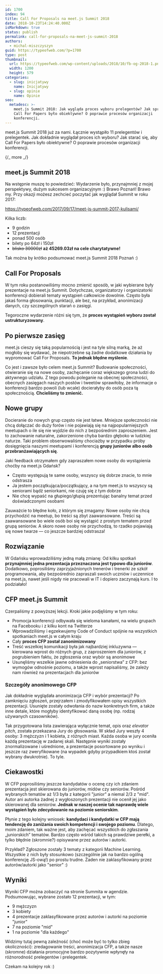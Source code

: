 ```yaml
---
id: 1700
index: 94
title: Call For Proposals na meet.js Summit 2018
date: 2018-10-23T14:24:40.000Z
isMarkdown: true
status: publish
permalink: call-for-proposals-na-meet-js-summit-2018
authors:
  - michal-miszczyszyn
guid: https://typeofweb.com/?p=1700
type: post
thumbnail:
  url: https://typeofweb.com/wp-content/uploads/2018/10/fb-og-2018-1.png
  width: 1200
  height: 579
categories:
  - slug: inicjatywy
    name: Inicjatywy
  - slug: opinie
    name: Opinie
seo:
  metadesc: >-
    meet.js Summit 2018: Jak wygląda proces wyboru prelegentów? Jak sprawić, aby
    Call For Papers było obiektywne? O poprawie procesów organizacji
    konferencji.
---
```


meet.js Summit 2018 już za nami. Łącznie wystąpiło 11 prelegentów i prelegentek. Jak dokładnie wyglądał proces ich wyboru? Jak starać się, aby Call For Papers było obiektywne? O poprawie procesów organizacji konferencji.

{/_ more _/}

## meet.js Summit 2018

Na wstępnie muszę to powiedzieć: Wydarzenie było, przynajmniej z mojej perspektywy, dużym sukcesem organizacyjnym :) Brawo Poznań! Brawo my. Przy okazji możesz zechcieć poczytać jak wyglądał Summit w roku 2017:

https://typeofweb.com/2017/09/17/meet-js-summit-2017-kulisami/

Kilka liczb:

- 9 godzin
- 12 prezentacji
- ponad 500 osób
- bilety po 64zł i 150zł
- <del datetime="2019-01-02T21:16:48+00:00">blisko 30000zł</del> **aż 45269.03zł na cele charytatywne!**

Tak można by krótko podsumować meet.js Summit 2018 Poznań :)

## Call For Proposals

W tym roku postanowiliśmy mocno zmienić sposób, w jaki wybierane były prezentacje na meet.js Summit. Dotychczas, organizatorzy i organizatorki konferencji dobierali tematy wystąpień całkowicie dowolnie. Często była jakaś forma głosowania, punktacji, ale bez, na przykład, anonimizacji danych, czy szczególnych starań o zasięgi.

Tegoroczne wydarzenie różni się tym, że **proces wystąpień wyboru został ustrukturyzowany**.

## Po pierwsze zasięg

meet.js cieszy się taką popularnością i jest na tyle silną marką, że aż mogłoby się wydawać, że niepotrzebne są żadne dodatkowe działania by wypromować Call For Proposals. **To jednak błędne myślenie**.

Co jest i zawsze było celem meet.js Summit? Budowanie społeczności, otwieranie się na nowe osoby, zachęcanie coraz większego grona ludzi do aktywnego udziału. Z tego powodu poleganie na obecnej społeczności, obecnych zasięgach naszych postów i tweetów sprawiłoby, że informacje o konferencji bardzo powoli (lub wcale) docierałyby do osób poza tą społecznością. **Chcieliśmy to zmienić.**

## Nowe grupy

Docieranie do nowych grup często nie jest łatwe. Mniejsze społeczności nie chcą dołączać do duży forów i nie pojawiają się na najpopularniejszych meetupach o ile się nie wyjdzie do nich z bezpośrednim zaproszeniem. Jest to zachowanie naturalne, zakorzenione chyba bardzo głęboko w ludzkiej naturze. Taki problem obserwowaliśmy chociażby w przypadku próby dosięgnięcia naszymi meetupami i konferencją **grupy juniorów albo osób przebranżawiających się**.

Jaki feedback otrzymałem gdy zapraszałem nowe osoby do wystąpienia choćby na meet.js Gdańsk?

- Często występują te same osoby, wszyscy się dobrze znacie, to mnie odstrasza
- Ja jestem początkująca/początkujący, a na tym meet.js to wszyscy są seniorami bądź seniorkami, nie czuję się z tym dobrze
- Nie chcę wypaść na głupiego/głupią prezentując banalny temat przed doświadczonymi osobami

Zauważcie to błędne koło, z którym się zmagamy: Nowe osoby nie chcą przychodzić na meetup, bo treści są zbyt zaawansowane. Treści są zaawansowane bo wiele osób boi się wystąpić z prostym tematem przed grupą seniorów. A skoro nowe osoby nie przychodzą, to rzadko pojawiają się nowe twarze — co jeszcze bardziej odstrasza!

## Rozwiązanie

W Gdańsku wprowadziliśmy jedną małą zmianę: Od kilku spotkań **przynajmniej jedna prezentacja przeznaczona jest typowo dla juniorów**. Dodatkowo, poprosiliśmy zaprzyjaźnionych trenerów i trenerki ze szkół programowania, aby bezpośrednio zapraszali swoich uczniów i uczennice na meet.js, nawet jeśli nigdy nie pracowali w IT i dopiero zaczynają kurs. I to podziałało!

## CFP meet.js Summit

Czerpaliśmy z powyższej lekcji. Kroki jakie podjęliśmy w tym roku:

- Promocja konferencji odbywała się wieloma kanałami, na wielu grupach na Facebooku i z kilku kont na Twitterze
- Wprowadziliśmy i egzekwujemy Code of Conduct spójnie na wszystkich spotkaniach meet.js w całym kraju
- Cały **proces CFP został zanonimizowany**
- Treść wszelkiej komunikacji była jak najbardziej inkluzywna — kierowana wprost do różnych grup, z zaproszeniem dla juniorów, z pogrubieniem faktu, że zgłoszenia oraz wybór są anonimowe
- Usunęliśmy wszelkie jawne odniesienia do „seniorstwa” z CFP: bez wymogów odnośnie poziomu, a także wprost napisaliśmy, że zależy nam również na prezentacjach dla juniorów

### Szczegóły anonimowego CFP

Jak dokładnie wyglądała anonimizacja CFP i wybór prezentacji? Po zamknięciu zgłoszeń, przejrzałem i zmodyfikowałem opisy wszystkich prezentacji. Usunięte zostały odwołania do nazw konkretnych firm, a także inne detale, które mogłyby identyfikować daną osobę (np. rodzaj używanych czasowników).

Tak przygotowana lista zawierająca wyłącznie temat, opis oraz _elevator pitch_, została przekazana Jury do głosowania. W skład Jury weszły 4 osoby: 3 mężczyzn i 1 kobieta, z różnych miast. Każda osoba w jury oceniła każdą prezentację w zadanej skali. Następnie wyniki zostały znormalizowane i uśrednione, a prezentacje posortowane po wyniku i jeszcze raz zweryfikowane (na wypadek gdyby przypadkiem ktoś został wybrany dwukrotnie). To tyle.

## Ciekawostki

W CFP poprosiliśmy jeszcze kandydatów o ocenę czy ich zdaniem prezentacja jest skierowana do juniorów, midów czy seniorów. Pośród wybranych tematów aż 1/3 była z kategorii "junior" a niemal 2/3 z "mid". Autor ani autorka żadnej z wygłoszonych prezentacji nie ocenił jej jako skierowanej dla seniorów. **Jednak w naszej ocenie tak naprawdę wiele wystąpień było zdecydowanie na poziomie seniorskim**.

Płynie z tego kolejny wniosek: **kandydaci i kandydatki w CFP mają tendencję do zaniżania swoich kompetencji i swojego poziomu**. Dlatego, moim zdaniem, tak ważne jest, aby zachęcać wszystkich do zgłaszania „juniorskich” tematów. Bardzo często wśród takich są prawdziwe perełki, a tylko błędnie (skromnie?) opisywane przez autorów i autorki.

Przykład? Zgłoszone zostały 3 tematy z kategorii Machine Learning. Wszystkie z nich były stosunkowo (szczególnie jak na bardzo ogólną konferencję JS-ową!) po prostu trudne. Żaden nie zaklasyfikowany przez autorów/autorki jako "senior" :)

## Wyniki

Wyniki CFP można zobaczyć na stronie Summita w agendzie. Podsumowując, wybrane zostało 12 prezentacji, w tym:

- 9 mężczyzn
- 3 kobiety
- 4 prezentacje zaklasyfikowane przez autorów i autorki na poziomie "junior"
- 7 na poziomie "mid"
- 1 na poziomie "dla każdego"

Widzimy tutaj pewną zależność (choć może być to tylko zbieg okoliczności): zredagowanie treści, anonimizacja CFP, a także nasze (skromne) działania promocyjne bardzo pozytywnie wpłynęły na różnorodność prelegentów i prelegentek.

Czekam na kolejny rok :)
